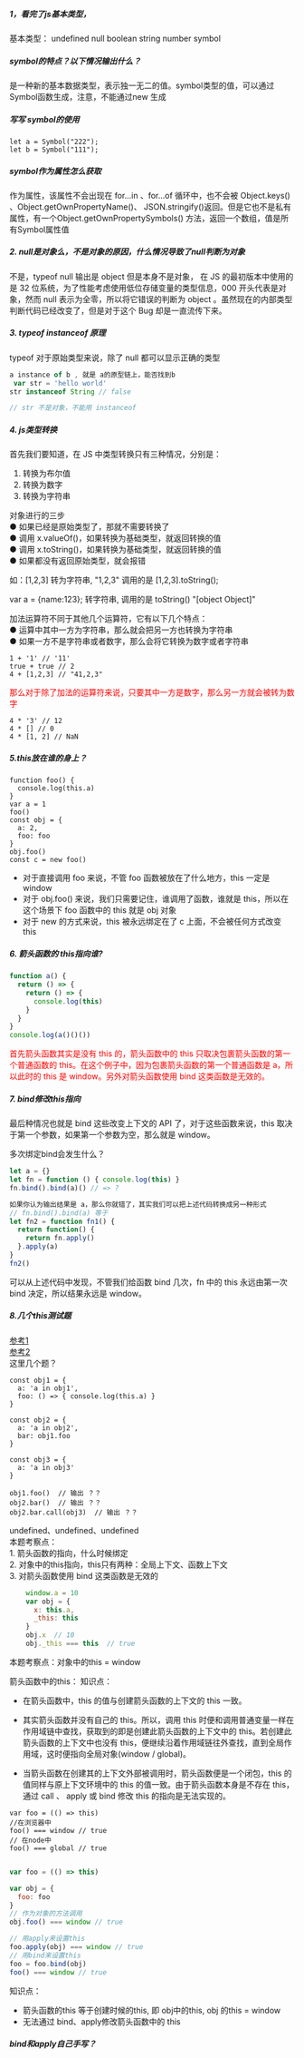 ##### 1，看完了js基本类型，
基本类型： undefined  null  boolean  string  number  symbol  
#####  symbol的特点？以下情况输出什么？  
是一种新的基本数据类型，表示独一无二的值。symbol类型的值，可以通过Symbol函数生成，注意，不能通过new 生成
##### 写写 symbol的使用  
```
let a = Symbol("222");  
let b = Symbol("111");  
```
#####  symbol作为属性怎么获取  
作为属性，该属性不会出现在 for...in 、for...of 循环中，也不会被 Object.keys() 、Object.getOwnPropertyName()、 JSON.stringify()返回。但是它也不是私有属性，有一个Object.getOwnPropertySymbols() 方法，返回一个数组，值是所有Symbol属性值



##### 2. null是对象么，不是对象的原因，什么情况导致了null判断为对象
 不是，typeof null 输出是 object  但是本身不是对象，
 在 JS 的最初版本中使用的是 32 位系统，为了性能考虑使用低位存储变量的类型信息，000 开头代表是对象，然而 null 表示为全零，所以将它错误的判断为 object 。虽然现在的内部类型判断代码已经改变了，但是对于这个 Bug 却是一直流传下来。
 


##### 3. typeof instanceof 原理
typeof 对于原始类型来说，除了 null 都可以显示正确的类型  

``` js
a instance of b , 就是 a的原型链上，能否找到b
 var str = 'hello world'
str instanceof String // false

// str 不是对象，不能用 instanceof
```

##### 4. js类型转换
首先我们要知道，在 JS 中类型转换只有三种情况，分别是：  
1. 转换为布尔值  
2. 转换为数字  
3. 转换为字符串  

对象进行的三步  
  ● 如果已经是原始类型了，那就不需要转换了  
  ● 调用 x.valueOf()，如果转换为基础类型，就返回转换的值  
  ● 调用 x.toString()，如果转换为基础类型，就返回转换的值  
  ● 如果都没有返回原始类型，就会报错 

如：[1,2,3] 转为字符串, "1,2,3"
调用的是  [1,2,3].toString();

var a = {name:123};
转字符串, 调用的是 toString()
"[object Object]"

加法运算符不同于其他几个运算符，它有以下几个特点：  
  ● 运算中其中一方为字符串，那么就会把另一方也转换为字符串  
  ● 如果一方不是字符串或者数字，那么会将它转换为数字或者字符串  
  
``` 
1 + '1' // '11'
true + true // 2
4 + [1,2,3] // "41,2,3"
``` 


<font color="red">那么对于除了加法的运算符来说，只要其中一方是数字，那么另一方就会被转为数字 </font>  

``` 
4 * '3' // 12  
4 * [] // 0
4 * [1, 2] // NaN
```




##### 5.this放在谁的身上？

```
function foo() {
  console.log(this.a)
}
var a = 1
foo()
const obj = {
  a: 2,
  foo: foo
}
obj.foo()
const c = new foo()
```

+ 对于直接调用 foo 来说，不管 foo 函数被放在了什么地方，this 一定是 window
+ 对于 obj.foo() 来说，我们只需要记住，谁调用了函数，谁就是 this，所以在这个场景下 foo 函数中的 this 就是 obj 对象
+ 对于 new 的方式来说，this 被永远绑定在了 c 上面，不会被任何方式改变 this

##### 6. 箭头函数的 this指向谁?
```js
function a() {
  return () => {
    return () => {
      console.log(this)
    }
  }
}
console.log(a()()())
```

<font color="red">首先箭头函数其实是没有 this 的，箭头函数中的 this 只取决包裹箭头函数的第一个普通函数的 this。在这个例子中，因为包裹箭头函数的第一个普通函数是 a，所以此时的 this 是 window。另外对箭头函数使用 bind 这类函数是无效的。</font>

##### 7. bind修改this指向

最后种情况也就是 bind 这些改变上下文的 API 了，对于这些函数来说，this 取决于第一个参数，如果第一个参数为空，那么就是 window。

多次绑定bind会发生什么？

```js
let a = {}
let fn = function () { console.log(this) }
fn.bind().bind(a)() // => ?

如果你认为输出结果是 a，那么你就错了，其实我们可以把上述代码转换成另一种形式
// fn.bind().bind(a) 等于
let fn2 = function fn1() {
  return function() {
    return fn.apply()
  }.apply(a)
}
fn2()
```
可以从上述代码中发现，不管我们给函数 bind 几次，fn 中的 this 永远由第一次 bind 决定，所以结果永远是 window。


##### 8.几个this测试题
[参考1](https://github.com/ZavierTang/zavier-notes/blob/master/JavaScript/this%E5%85%B3%E9%94%AE%E5%AD%97.md)  
[参考2](http://www.cnblogs.com/wangfupeng1988/p/3988422.html)  
这里几个题？

```
const obj1 = {
  a: 'a in obj1',
  foo: () => { console.log(this.a) }
}

const obj2 = {
  a: 'a in obj2',
  bar: obj1.foo
}

const obj3 = {
  a: 'a in obj3'
}

obj1.foo()  // 输出 ？？
obj2.bar()  // 输出 ？？
obj2.bar.call(obj3)  // 输出 ？？
```

undefined、undefined、undefined  
本题考察点：  
	1. 箭头函数的指向，什么时候绑定  
	2. 对象中的this指向，this只有两种：全局上下文、函数上下文  
	3. 对箭头函数使用 bind 这类函数是无效的
	


``` js
	window.a = 10
	var obj = {
	  x: this.a,
	  _this: this
	}
	obj.x  // 10
	obj._this === this  // true
```
本题考察点：对象中的this = window

箭头函数中的this：
知识点： 
 
+ 在箭头函数中，this 的值与创建箭头函数的上下文的 this 一致。
+ 其实箭头函数并没有自己的 this。所以，调用 this 时便和调用普通变量一样在作用域链中查找，获取到的即是创建此箭头函数的上下文中的 this。若创建此箭头函数的上下文中也没有 this，便继续沿着作用域链往外查找，直到全局作用域，这时便指向全局对象(window / global)。

+ 当箭头函数在创建其的上下文外部被调用时，箭头函数便是一个闭包，this 的值同样与原上下文环境中的 this 的值一致。由于箭头函数本身是不存在 this，通过 call 、 apply 或 bind 修改 this 的指向是无法实现的。

	
```
var foo = (() => this)
//在浏览器中
foo() === window // true
// 在node中
foo() === global // true
```


```js

var foo = (() => this)

var obj = {
  foo: foo
}
// 作为对象的方法调用
obj.foo() === window // true

// 用apply来设置this
foo.apply(obj) === window // true
// 用bind来设置this
foo = foo.bind(obj)
foo() === window // true

```
知识点： 

+ 箭头函数的this 等于创建时候的this, 即 obj中的this, obj 的this = window
+ 无法通过 bind、apply修改箭头函数中的 this







##### bind和apply自己手写？









